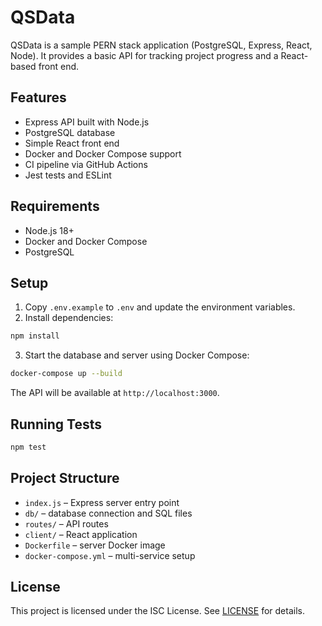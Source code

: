 # QSData

QSData is a sample PERN stack application (PostgreSQL, Express, React, Node). It provides a basic API for tracking project progress and a React-based front end.

## Features

- Express API built with Node.js
- PostgreSQL database
- Simple React front end
- Docker and Docker Compose support
- CI pipeline via GitHub Actions
- Jest tests and ESLint

## Requirements

- Node.js 18+
- Docker and Docker Compose
- PostgreSQL

## Setup

1. Copy `.env.example` to `.env` and update the environment variables.
2. Install dependencies:

```bash
npm install
```

3. Start the database and server using Docker Compose:

```bash
docker-compose up --build
```

The API will be available at `http://localhost:3000`.

## Running Tests

```bash
npm test
```

## Project Structure

- `index.js` – Express server entry point
- `db/` – database connection and SQL files
- `routes/` – API routes
- `client/` – React application
- `Dockerfile` – server Docker image
- `docker-compose.yml` – multi-service setup

## License

This project is licensed under the ISC License. See [LICENSE](LICENSE) for details.
